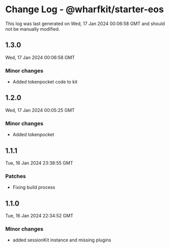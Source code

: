 # Change Log - @wharfkit/starter-eos

This log was last generated on Wed, 17 Jan 2024 00:06:58 GMT and should not be manually modified.

## 1.3.0
Wed, 17 Jan 2024 00:06:58 GMT

### Minor changes

- Added tokenpocket code to kit

## 1.2.0
Wed, 17 Jan 2024 00:05:25 GMT

### Minor changes

- Added tokenpocket

## 1.1.1
Tue, 16 Jan 2024 23:38:55 GMT

### Patches

- Fixing build process

## 1.1.0
Tue, 16 Jan 2024 22:34:52 GMT

### Minor changes

- added sessionKit instance and missing plugins

